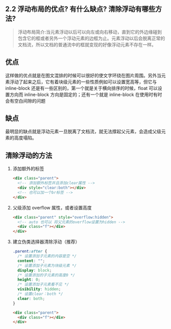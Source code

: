 ## 2.2 浮动布局的优点? 有什么缺点? 清除浮动有哪些方法?

> 浮动布局简介:当元素浮动以后可以向左或向右移动，直到它的外边缘碰到包含它的框或者另外一个浮动元素的边框为止。元素浮动以后会脱离正常的文档流，所以文档的普通流中的框就变现的好像浮动元素不存在一样。

## 优点

这样做的优点就是在图文混排的时候可以很好的使文字环绕在图片周围。另外当元素浮动了起来之后，它有着块级元素的一些性质例如可以设置宽高等，但它与 inline-block 还是有一些区别的，第一个就是关于横向排序的时候，float 可以设置方向而 inline-block 方向是固定的；还有一个就是 inline-block 在使用时有时会有空白间隙的问题

## 缺点

最明显的缺点就是浮动元素一旦脱离了文档流，就无法撑起父元素，会造成父级元素的高度塌陷。

## 清除浮动的方法

1. 添加额外的标签

   ```html
   <div class="parent">
     <!-- 添加额外标签并且添加clear属性 -->
     <div style="clear:both"></div>
     <!-- 也可以加一个br标签 -->
   </div>
   ```

2. 父级添加 overflow 属性，或者设置高度

   ```html
   <div class="parent" style="overflow:hidden">
     <!-- auto 也可以 将父元素的overflow设置为hidden -->
     <div class="f"></div>
   </div>
   ```

3. 建立伪类选择器清除浮动（推荐）

   ```css
   .parent:after {
     /* 设置添加子元素的内容是空 */
     content: "";
     /* 设置添加子元素为块级元素 */
     display: block;
     /* 设置添加的子元素的高度0 */
     height: 0;
     /* 设置添加子元素看不见 */
     visibility: hidden;
     /* 设置clear：both */
     clear: both;
   }
   ```

   ```html
   <div class="parent">
     <div class="f"></div>
   </div>
   ```
